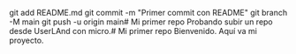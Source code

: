 git add README.md
git commit -m "Primer commit con README"
git branch -M main
git push -u origin main# Mi primer repo
Probando subir un repo desde UserLAnd con micro.# Mi primer repo
Bienvenido. Aquí va mi proyecto.

